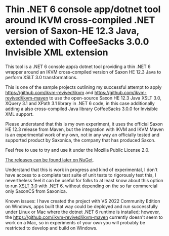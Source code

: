 ﻿# Thin .NET 6 console app/dotnet tool around IKVM cross-compiled .NET version of Saxon-HE 12.3 Java, extended with CoffeeSacks 3.0.0 Invisible XML extension
This tool is a .NET 6 console app/a dotnet tool providing a thin .NET 6 wrapper around an IKVM cross-compiled version of Saxon HE 12.3 Java to perform XSLT 3.0 transformations.

This is one of the sample projects outlining my successful attempt to apply https://github.com/ikvm-revived/ikvm and
https://github.com/ikvm-revived/ikvm-maven to use the open-source Saxon HE 12.3 Java XSLT 3.0, XQuery 3.1 and XPath 3.1 library in .NET 6 code, in this case additionally adding a also cross-compiled Java library CoffeeSacks 3.0.0 for Invisible XML support.

Please understand that this is my own experiment, it uses the official Saxon HE 12.3 release from Maven, but the integration with IKVM and IKVM Maven is an experimental work of my own, not in any way an officially tested and supported product by Saxonica, the company that has produced Saxon.

Feel free to use to try and use it under the Mozilla Public License 2.0. 

[The releases can be found later on NuGet](https://www.nuget.org/packages/SaxonHE12NetIXslt/).

Understand that this is work in progress and kind of experimental, I don't have access to a complete test suite of unit tests to rigorously test this, I nevertheless feel it can be useful for folks to at least know about this option to run [XSLT 3.0](https://www.w3.org/TR/xslt-30/) with .NET 6, without depending on the so far commercial only SaxonCS from Saxonica.

Known issues: I have created the project with VS 2022 Community Edition on Windows, apps built that way could be deployed and run successfully under Linux or Mac where the dotnet .NET 6 runtime is installed; however, the https://github.com/ikvm-revived/ikvm-maven currently doesn't seem to work on a Mac, so in experiments of your own you will probably be restricted to develop and build on Windows.